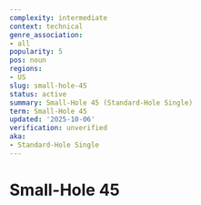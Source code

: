 ```yaml
---
complexity: intermediate
context: technical
genre_association:
- all
popularity: 5
pos: noun
regions:
- US
slug: small-hole-45
status: active
summary: Small-Hole 45 (Standard-Hole Single)
term: Small-Hole 45
updated: '2025-10-06'
verification: unverified
aka:
- Standard-Hole Single
---
```


# Small-Hole 45

